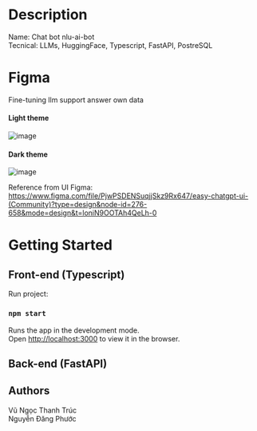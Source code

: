 # Description  
Name: Chat bot nlu-ai-bot  
Tecnical: LLMs, HuggingFace, Typescript, FastAPI, PostreSQL  
# Figma  
Fine-tuning llm support answer own data  
#### Light theme  
![image](https://github.com/VuNgocThanhTruc/nlu-ai-bot/assets/77735001/c4e484c6-7b80-48ca-977a-9a37b3a00fa7)  
#### Dark theme  
![image](https://github.com/VuNgocThanhTruc/nlu-ai-bot/assets/77735001/b55d98a4-3698-41e2-b6c6-f2cb102f7ab5)

  Reference from UI Figma:
https://www.figma.com/file/PjwPSDENSuqjjSkz9Rx647/easy-chatgpt-ui-(Community)?type=design&node-id=276-658&mode=design&t=loniN9OOTAh4QeLh-0
# Getting Started  
## Front-end (Typescript)
  
  Run project:  
  ### `npm start`

Runs the app in the development mode.\
Open [http://localhost:3000](http://localhost:3000) to view it in the browser.

## Back-end (FastAPI)

## Authors
Vũ Ngọc Thanh Trúc  
Nguyễn Đăng Phước 
